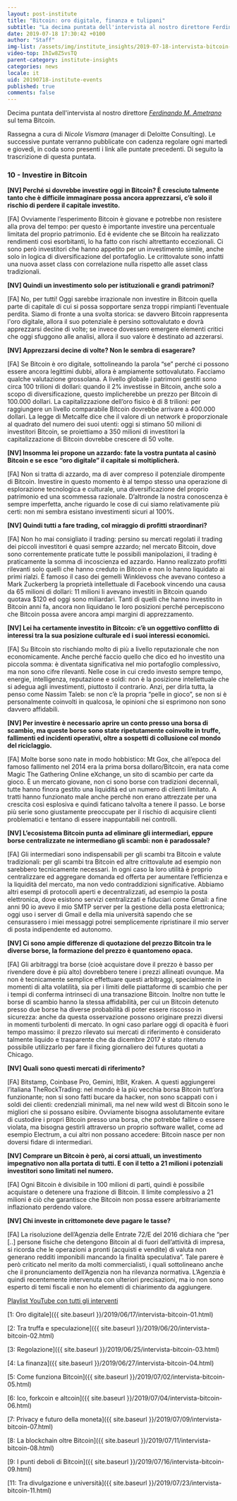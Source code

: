 ```yaml
---
layout: post-institute
title: "Bitcoin: oro digitale, finanza e tulipani"
subtitle: "La decima puntata dell'intervista al nostro direttore Ferdinando M. Ametrano sul tema Bitcoin."
date: 2019-07-18 17:30:42 +0100
author: "Staff"
img-list: /assets/img/institute_insights/2019-07-18-intervista-bitcoin-10-thumb.jpg
video-top: IhIw8Z5vsTQ
parent-category: institute-insights
categories: news
locale: it
uid: 20190718-institute-events
published: true
comments: false
---
```

Decima puntata dell'intervista al nostro direttore
[*Ferdinando M. Ametrano*](https://www.ametrano.net)
sul tema Bitcoin.

Rassegna a cura di *Nicole Vismara* (manager di Deloitte Consulting).
Le successive puntate verranno pubblicate con cadenza regolare
ogni martedì e giovedì, in coda sono presenti i link alle puntate precedenti.
Di seguito la trascrizione di questa puntata.

### 10 - Investire in Bitcoin

**[NV] Perché si dovrebbe investire oggi in Bitcoin? È cresciuto talmente tanto che è difficile immaginare possa ancora apprezzarsi, c’è solo il rischio di perdere il capitale investito.**

[FA] Ovviamente l’esperimento Bitcoin è giovane e potrebbe non resistere alla prova del tempo: per questo è importante investire una percentuale limitata del proprio patrimonio. Ed è evidente che se Bitcoin ha realizzato rendimenti così esorbitanti, lo ha fatto con rischi altrettanto eccezionali. Ci sono però investitori che hanno appetito per un investimento simile, anche solo in logica di diversificazione del portafoglio. Le crittovalute sono infatti una nuova asset class con correlazione nulla rispetto alle asset class tradizionali.

**[NV] Quindi un investimento solo per istituzionali e grandi patrimoni?**

[FA] No, per tutti! Oggi sarebbe irrazionale non investire in Bitcoin quella parte di capitale di cui si possa sopportare senza troppi rimpianti l’eventuale perdita. Siamo di fronte a una svolta storica: se davvero Bitcoin rappresenta l'oro digitale, allora il suo potenziale è persino sottovalutato e dovrà apprezzarsi decine di volte; se invece dovessero emergere elementi critici che oggi sfuggono alle analisi, allora il suo valore è destinato ad azzerarsi.

**[NV] Apprezzarsi decine di volte? Non le sembra di esagerare?**

[FA] Se Bitcoin è oro digitale, sottolineando la parola “se” perché ci possono essere ancora legittimi dubbi, allora è ampiamente sottovalutato. Facciamo qualche valutazione grossolana. A livello globale i patrimoni gestiti sono circa 100 trilioni di dollari: quando il 2% investisse in Bitcoin, anche solo a scopo di diversificazione, questo implicherebbe un prezzo per Bitcoin di 100.000 dollari. La capitalizzazione dell’oro fisico è di 8 trilioni: per raggiungere un livello comparabile Bitcoin dovrebbe arrivare a 400.000 dollari. La legge di Metcalfe dice che il valore di un network è proporzionale al quadrato del numero dei suoi utenti: oggi si stimano 50 milioni di investitori Bitcoin, se proiettiamo a 350 milioni di investitori la capitalizzazione di Bitcoin dovrebbe crescere di 50 volte.

**[NV] Insomma lei propone un azzardo: fate la vostra puntata al casinò Bitcoin e se esce “oro digitale” il capitale si moltiplicherà.**

[FA] Non si tratta di azzardo, ma di aver compreso il potenziale dirompente di Bitcoin. Investire in questo momento è al tempo stesso una operazione di esplorazione tecnologica e culturale, una diversificazione del proprio patrimonio ed una scommessa razionale. D’altronde la nostra conoscenza è sempre imperfetta, anche riguardo le cose di cui siamo relativamente più certi: non mi sembra esistano investimenti sicuri al 100%.

**[NV] Quindi tutti a fare trading, col miraggio di profitti straordinari?**

[FA] Non ho mai consigliato il trading: persino su mercati regolati il trading dei piccoli investitori è quasi sempre azzardo; nel mercato Bitcoin, dove sono correntemente praticate tutte le possibili manipolazioni, il trading è praticamente la somma di incoscienza ed azzardo. Hanno realizzato profitti rilevanti solo quelli che hanno creduto in Bitcoin e non lo hanno liquidato ai primi rialzi. È famoso il caso dei gemelli Winklevoss che avevano conteso a Mark Zuckerberg la proprietà intellettuale di Facebook vincendo una causa da 65 milioni di dollari: 11 milioni li avevano investiti in Bitcoin quando quotava $120 ed oggi sono miliardari. Tanti di quelli che hanno investito in Bitcoin anni fa, ancora non liquidano le loro posizioni perché percepiscono che Bitcoin possa avere ancora ampi margini di apprezzamento.

**[NV] Lei ha certamente investito in Bitcoin: c’è un oggettivo conflitto di interessi tra la sua posizione culturale ed i suoi interessi economici.**

[FA] Su Bitcoin sto rischiando molto di più a livello reputazionale che non economicamente. Anche perché faccio quello che dico ed ho investito una piccola somma: è diventata significativa nel mio portafoglio complessivo, ma non sono cifre rilevanti. Nelle cose in cui credo investo sempre tempo, energie, intelligenza, reputazione e soldi: non è la posizione intellettuale che si adegua agli investimenti, piuttosto il contrario. Anzi, per dirla tutta, la penso come Nassim Taleb: se non c’è la propria “pelle in gioco”, se non si è personalmente coinvolti in qualcosa, le opinioni che si esprimono non sono davvero affidabili.

**[NV] Per investire è necessario aprire un conto presso una borsa di scambio, ma queste borse sono state ripetutamente coinvolte in truffe, fallimenti ed incidenti operativi, oltre a sospetti di collusione col mondo del riciclaggio.**

[FA] Molte borse sono nate in modo hobbistico: Mt Gox, che all’epoca del famoso fallimento nel 2014 era la prima borsa dollaro/Bitcoin, era nata come Magic The Gathering Online eXchange, un sito di scambio per carte da gioco. È un mercato giovane, non ci sono borse con tradizioni decennali, tutte hanno finora gestito una liquidità ed un numero di clienti limitato. A tratti hanno funzionato male anche perché non erano attrezzate per una crescita così esplosiva e quindi faticano talvolta a tenere il passo. Le borse più serie sono giustamente preoccupate per il rischio di acquisire clienti problematici e tentano di essere inappuntabili nei controlli.

**[NV] L’ecosistema Bitcoin punta ad eliminare gli intermediari, eppure borse centralizzate ne intermediano gli scambi: non è paradossale?**

[FA] Gli intermediari sono indispensabili per gli scambi tra Bitcoin e valute tradizionali: per gli scambi tra Bitcoin ed altre crittovalute ad esempio non sarebbero tecnicamente necessari. In ogni caso la loro utilità è proprio centralizzare ed aggregare domanda ed offerta per aumentare l’efficienza e la liquidità del mercato, ma non vedo contraddizioni significative. Abbiamo altri esempi di protocolli aperti e decentralizzati, ad esempio la posta elettronica, dove esistono servizi centralizzati e fiduciari come Gmail: a fine anni 90 io avevo il mio SMTP server per la gestione della posta elettronica; oggi uso i server di Gmail e della mia università sapendo che se censurassero i miei messaggi potrei semplicemente ripristinare il mio server di posta indipendente ed autonomo.

**[NV] Ci sono ampie differenze di quotazione del prezzo Bitcoin tra le diverse borse, la formazione del prezzo è quantomeno opaca.**

[FA] Gli arbitraggi tra borse (cioè acquistare dove il prezzo è basso per rivendere dove è più alto) dovrebbero tenere i prezzi allineati ovunque. Ma non è tecnicamente semplice effettuare questi arbitraggi, specialmente in momenti di alta volatilità, sia per i limiti delle piattaforme di scambio che per i tempi di conferma intrinseci di una transazione Bitcoin. Inoltre non tutte le borse di scambio hanno la stessa affidabilità, per cui un Bitcoin detenuto presso due borse ha diverse probabilità di poter essere riscosso in sicurezza: anche da questa osservazione possono originare prezzi diversi in momenti turbolenti di mercato. In ogni caso parlare oggi di opacità è fuori tempo massimo: il prezzo rilevato sui mercati di riferimento è considerato talmente liquido e trasparente che da dicembre 2017 è stato ritenuto possibile utilizzarlo per fare il fixing giornaliero dei futures quotati a Chicago.

**[NV] Quali sono questi mercati di riferimento?**

[FA] Bitstamp, Coinbase Pro, Gemini, ItBit, Kraken. A questi aggiungerei l’italiana TheRockTrading: nel mondo è la più vecchia borsa Bitcoin tutt’ora funzionante; non si sono fatti bucare da hacker, non sono scappati con i soldi dei clienti: credenziali minimali, ma nel new wild west di Bitcoin sono le migliori che si possano esibire. Ovviamente bisogna assolutamente evitare di custodire i propri Bitcoin presso una borsa, che potrebbe fallire o essere violata, ma bisogna gestirli attraverso un proprio software wallet, come ad esempio Electrum, a cui altri non possano accedere: Bitcoin nasce per non doversi fidare di intermediari.

**[NV] Comprare un Bitcoin è però, ai corsi attuali, un investimento impegnativo non alla portata di tutti. E con il tetto a 21 milioni i potenziali investitori sono limitati nel numero.**

[FA] Ogni Bitcoin è divisibile in 100 milioni di parti, quindi è possibile acquistare o detenere una frazione di Bitcoin. Il limite complessivo a 21 milioni è ciò che garantisce che Bitcoin non possa essere arbitrariamente inflazionato perdendo valore.

**[NV] Chi investe in crittomonete deve pagare le tasse?**

[FA] La risoluzione dell’Agenzia delle Entrate 72/E del 2016 dichiara che “per [..] persone fisiche che detengono Bitcoin al di fuori dell’attività di impresa, si ricorda che le operazioni a pronti (acquisti e vendite) di valuta non generano redditi imponibili mancando la finalità speculativa”. Tale parere è però criticato nel merito da molti commercialisti, i quali sottolineano anche che il pronunciamento dell’Agenzia non ha rilevanza normativa. L’Agenzia è quindi recentemente intervenuta con ulteriori precisazioni, ma io non sono esperto di temi fiscali e non ho elementi di chiarimento da aggiungere.

[Playlist YouTube con tutti gli interventi](https://www.youtube.com/playlist?list=PLTLa2tRY91LKw5CrWIFFeIws08Sr7q-jC)

[1: Oro digitale]({{ site.baseurl }}/2019/06/17/intervista-bitcoin-01.html)

[2: Tra truffa e speculazione]({{ site.baseurl }}/2019/06/20/intervista-bitcoin-02.html)

[3: Regolazione]({{ site.baseurl }}/2019/06/25/intervista-bitcoin-03.html)

[4: La finanza]({{ site.baseurl }}/2019/06/27/intervista-bitcoin-04.html)

[5: Come funziona Bitcoin]({{ site.baseurl }}/2019/07/02/intervista-bitcoin-05.html)

[6: Ico, forkcoin e altcoin]({{ site.baseurl }}/2019/07/04/intervista-bitcoin-06.html)

[7: Privacy e futuro della moneta]({{ site.baseurl }}/2019/07/09/intervista-bitcoin-07.html)

[8: La blockchain oltre Bitcoin]({{ site.baseurl }}/2019/07/11/intervista-bitcoin-08.html)

[9: I punti deboli di Bitcoin]({{ site.baseurl }}/2019/07/16/intervista-bitcoin-09.html)

[11: Tra divulgazione e università]({{ site.baseurl }}/2019/07/23/intervista-bitcoin-11.html)
